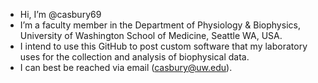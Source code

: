 - Hi, I’m @casbury69
- I’m a faculty member in the Department of Physiology & Biophysics, University of Washington School of Medicine, Seattle WA, USA.
- I intend to use this GitHub to post custom software that my laboratory uses for the collection and analysis of biophysical data.
- I can best be reached via email (casbury@uw.edu).
